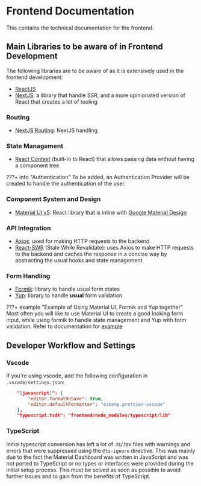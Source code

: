 # Frontend Documentation

This contains the technical documentation for the frontend.

## Main Libraries to be aware of in Frontend Development

The following libraries are to be aware of as it is extensively used in the frontend development:

- [ReactJS](https://reactjs.org/)
- [NextJS](https://nextjs.org/): a library that handle SSR, and a more opinionated version of React that creates a lot of tooling

### Routing
- [NextJS Routing](https://nextjs.org/docs/basic-features/pages): NextJS handling

### State Management
- [React Context](https://reactjs.org/docs/context.html) (built-in to React) that allows passing data without having a component tree

???+ info "Authentication"
    To be added, an Authentication Provider will be created to handle the authentication of the user.
### Component System and Design
- [Material UI v5](https://mui.com/): React library that is inline with [Google Material Design](https://material.io/design)

### API Integration
- [Axios](https://github.com/axios/axios): used for making HTTP requests to the backend
- [React-SWR](https://swr.vercel.app/) (Stale While Revalidate): uses Axios to make HTTP requests to the backend and caches the response in a concise way by abstracting the usual hooks and state management

### Form Handling
- [Formik](https://formik.org/): library to handle usual form states
- [Yup](https://github.com/jquense/yup): library to handle **usual** form validation

???+ example "Example of Using Material UI, Formik and Yup together"
    Most often you will like to use Material UI to create a good looking form input, while using formik to handle state management and Yup with form validation. Refer to documentation for [example](https://formik.org/docs/examples/with-material-ui)

## Developer Workflow and Settings

### Vscode
If you're using vscode, add the following configuration in `.vscode/settings.json`:

```json
    "[javascript]": {
        "editor.formatOnSave": true,
        "editor.defaultFormatter": "esbenp.prettier-vscode"
    },
    "typescript.tsdk": "frontend/node_modules/typescript/lib"
```

### TypeScript
Initial typescript conversion has left a lot of *.ts/*.tsx files with warnings and errors that were suppressed using the `@ts-ignore` directive. This was mainly due to the fact the Material Dashboard was written in JavaScript and was not ported to TypeScript or no types or interfaces were provided during the initial setup process. This must be solved as soon as possible to avoid further issues and to gain from the benefits of TypeScript.
